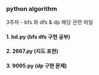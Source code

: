 ### python algorithm 

3주차 - bfs 와 dfs & dp
해당 관련 파일 
#### 1. bd.py (bfs dfs 구현 공부)
#### 2. 2667.py (지도 표현)
#### 3. 9095.py (dp 구현 문제)